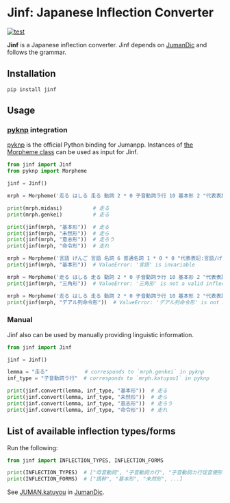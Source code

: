 # Jinf: Japanese Inflection Converter

[![test](https://github.com/hkiyomaru/jinf/actions/workflows/test.yml/badge.svg)](https://github.com/hkiyomaru/jinf/actions/workflows/test.yml)

**Jinf** is a Japanese inflection converter.
Jinf depends on [JumanDic](https://github.com/ku-nlp/JumanDIC) and follows the grammar.

## Installation

```shell
pip install jinf
```

## Usage

### [pyknp](https://github.com/ku-nlp/pyknp) integration

[pyknp](https://github.com/ku-nlp/pyknp) is the official Python binding for Jumanpp.
Instances of [the Morpheme class](https://pyknp.readthedocs.io/en/latest/mrph.html#module-pyknp.juman.morpheme) can be used as input for Jinf.

```python
from jinf import Jinf
from pyknp import Morpheme

jinf = Jinf()

mrph = Morpheme('走る はしる 走る 動詞 2 * 0 子音動詞ラ行 10 基本形 2 "代表表記:走る/はしる"')

print(mrph.midasi)          # 走る
print(mrph.genkei)          # 走る

print(jinf(mrph, "基本形"))  # 走る
print(jinf(mrph, "未然形"))  # 走ら
print(jinf(mrph, "意志形"))  # 走ろう
print(jinf(mrph, "命令形"))  # 走れ

mrph = Morpheme('言語 げんご 言語 名詞 6 普通名詞 1 * 0 * 0 "代表表記:言語/げんご カテゴリ:抽象物"')
print(jinf(mrph, "基本形"))  # ValueError: '言語' is invariable

mrph = Morpheme('走る はしる 走る 動詞 2 * 0 子音動詞ラ行 10 基本形 2 "代表表記:走る/はしる"')
print(jinf(mrph, "三角形"))  # ValueError: '三角形' is not a valid inflection form

mrph = Morpheme('走る はしる 走る 動詞 2 * 0 子音動詞ラ行 10 基本形 2 "代表表記:走る/はしる"')
print(jinf(mrph, "デアル列命令形"))  # ValueError: 'デアル列命令形' is not a valid inflection form for '走る'
```

### Manual

Jinf also can be used by manually providing linguistic information.

```python
from jinf import Jinf

jinf = Jinf()

lemma = "走る"            # corresponds to `mrph.genkei` in pyknp
inf_type = "子音動詞ラ行"  # corresponds to `mrph.katuyou1` in pyknp

print(jinf.convert(lemma, inf_type, "基本形"))  # 走る
print(jinf.convert(lemma, inf_type, "未然形"))  # 走ら
print(jinf.convert(lemma, inf_type, "意志形"))  # 走ろう
print(jinf.convert(lemma, inf_type, "命令形"))  # 走れ
```

## List of available inflection types/forms

Run the following:

```python
from jinf import INFLECTION_TYPES, INFLECTION_FORMS

print(INFLECTION_TYPES)  # ["母音動詞", "子音動詞カ行", "子音動詞カ行促音便形", ...]
print(INFLECTION_FORMS)  # ["語幹", "基本形", "未然形", ...]
```

See [JUMAN.katuyou](https://github.com/ku-nlp/JumanDIC/blob/master/grammar/JUMAN.katuyou) in [JumanDic](https://github.com/ku-nlp/JumanDIC).
